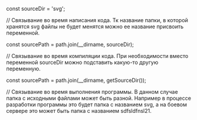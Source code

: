const sourceDir = 'svg';

// Связывание во время написания кода. Тк название папки, в которой хранятся svg файлы не будет менятся можно ее название присвоить переменной.

const sourcePath = path.join(__dirname, sourceDir);

// Связывание во время компиляции кода. При необходимости вместо переменной sourceDir можно подставить какую-то другую переменную.

const sourcePath = path.join(__dirname, getSourceDir());

// Связывание во время выполнения программы. В данном случае папка с исходными файлами может быть разной. Например в процессе разработки программы это будет папка с названием svg, а на боевом сервере это может быть папка с названием sdfsldfnsl21.
